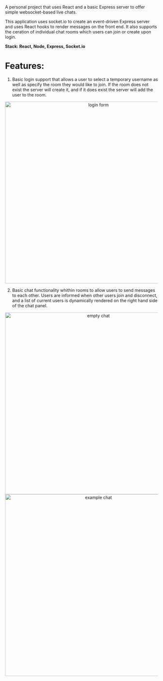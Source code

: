 A personal project that uses React and a basic Express server to offer simple websocket-based live chats.

This application uses socket.io to create an event-driven Express server and uses React hooks to render messages on the front end. It also supports the ceration of individual chat rooms which users can join or create upon login.

<strong> Stack: React, Node, Express, Socket.io </strong>

<h1>Features:</h1>

1. Basic login support that allows a user to select a temporary username as well as specify the room they would like to join. If the room does not exist the server will create it, and if it does exist the server will add the user to the room. 
<p align="center">
<img src='https://i.imgur.com/1I3uWCo.png' alt='login form' width='600'>
  </p>

2. Basic chat functionality whithin rooms to allow users to send messages to each other. Users are informed when other users join and disconnect, and a list of current users is dynamically rendered on the right hand side of the chat panel.

<p align="center">
<img src='https://i.imgur.com/291VUBN.png' alt='empty chat' width='600'>
<img src='https://i.imgur.com/paE3WFf.png' alt='example chat' width='600'>
                                                             </p>
                                                           
